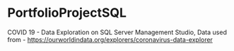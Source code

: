 # PortfolioProjectSQL
COVID 19 - Data Exploration on SQL Server Management Studio,
Data used from - https://ourworldindata.org/explorers/coronavirus-data-explorer
